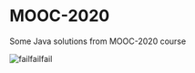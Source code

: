# MOOC-2020
Some Java solutions from MOOC-2020 course

![failfailfail](https://user-images.githubusercontent.com/99166139/166411619-7e8f7704-5a29-4649-8d12-d773e93dc8c5.png)

